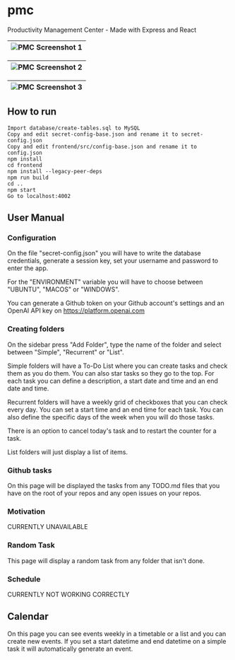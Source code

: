 # pmc
Productivity Management Center - Made with Express and React

| ![PMC Screenshot 1](https://i.imgur.com/J9S52Ip.png) |
|-|

| ![PMC Screenshot 2](https://i.imgur.com/bbBdeUn.png) |
|-|

| ![PMC Screenshot 3](https://i.imgur.com/bbBdeUn.png) |
|-|

## How to run

```
Import database/create-tables.sql to MySQL
Copy and edit secret-config-base.json and rename it to secret-config.json
Copy and edit frontend/src/config-base.json and rename it to config.json
npm install
cd frontend
npm install --legacy-peer-deps
npm run build
cd ..
npm start
Go to localhost:4002
```

## User Manual

### Configuration

On the file "secret-config.json" you will have to write the database credentials, generate a session key, set your username and password to enter the app.

For the "ENVIRONMENT" variable you will have to choose between "UBUNTU", "MACOS" or "WINDOWS".

You can generate a Github token on your Github account's settings and an OpenAI API key on https://platform.openai.com

### Creating folders

On the sidebar press "Add Folder", type the name of the folder and select between "Simple", "Recurrent" or "List".

Simple folders will have a To-Do List where you can create tasks and check them as you do them. You can also star tasks so they go to the top. For each task you can define a description, a start date and time and an end date and time.

Recurrent folders will have a weekly grid of checkboxes that you can check every day. You can set a start time and an end time for each task. You can also define the specific days of the week when you will do those tasks.

There is an option to cancel today's task and to restart the counter for a task.

List folders will just display a list of items.

### Github tasks

On this page will be displayed the tasks from any TODO.md files that you have on the root of your repos and any open issues on your repos.

### Motivation

CURRENTLY UNAVAILABLE

### Random Task

This page will display a random task from any folder that isn't done.

### Schedule

CURRENTLY NOT WORKING CORRECTLY

## Calendar

On this page you can see events weekly in a timetable or a list and you can create new events. If you set a start datetime and end datetime on a simple task it will automatically generate an event.




